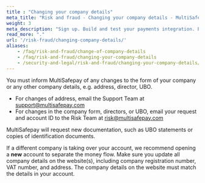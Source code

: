 ```yaml
---
title : "Changing your company details"
meta_title: "Risk and fraud - Changing your company details - MultiSafepay Docs"
weight: 3
meta_description: "Sign up. Build and test your payments integration. Explore our products and services. Use our API reference, SDKs, and wrappers. Get support."
read_more: "."
url: '/risk-fraud/changing-company-details/'
aliases:
    - /faq/risk-and-fraud/change-of-company-details
    - /faq/risk-and-fraud/changing-your-company-details
    - /security-and-legal/risk-and-fraud/changing-your-company-details/
---
```

You must inform MultiSafepay of any changes to the form of your company or any other company details, e.g. address, director, UBO. 

* For changes of address, email the Support Team at <support@multisafepay.com>
* For changes in the company form, directors, or UBO, email your request and account ID to the Risk Team at <risk@multisafepay.com>

MultiSafepay will request new documentation, such as UBO statements or copies of identification documents. 

If a different company is taking over your account, we recommend opening a **new** account to separate the money flow. Make sure you update all company details on the website(s), including company registration number, VAT number, and address. The company details on the website must match the details in your account.















